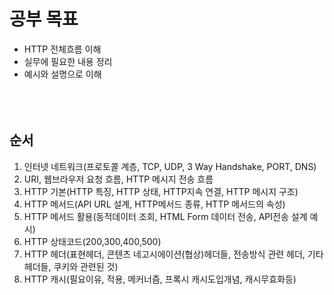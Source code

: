 # 공부 목표

- HTTP 전체흐름 이해
- 실무에 필요한 내용 정리
- 예시와 설명으로 이해
  <br/><br/><br/><br/>

## 순서

1. 인터넷 네트워크(프로토콜 계층, TCP, UDP, 3 Way Handshake, PORT, DNS)
2. URI, 웹브라우저 요청 흐름, HTTP 메시지 전송 흐름
3. HTTP 기본(HTTP 특징, HTTP 상태, HTTP지속 연결, HTTP 메시지 구조)
4. HTTP 메서드(API URL 설계, HTTP메서드 종류, HTTP 메서드의 속성)
5. HTTP 메서드 활용(동적데이터 조회, HTML Form 데이터 전송, API전송 설계 예시)
6. HTTP 상태코드(200,300,400,500)
7. HTTP 헤더(표현헤더, 콘텐츠 네고시에이션(협상)헤더들, 전송방식 관련 헤더, 기타헤더들, 쿠키와 관련된 것)
8. HTTP 캐시(필요이유, 적용, 메커너즘, 프록시 캐시도입개념, 캐시무효화등)
   <br/><br/><br/><br/>
